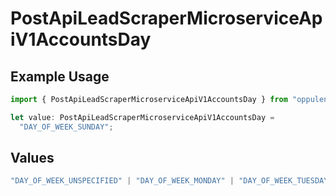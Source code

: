 # PostApiLeadScraperMicroserviceApiV1AccountsDay

## Example Usage

```typescript
import { PostApiLeadScraperMicroserviceApiV1AccountsDay } from "oppulence-backend-sdk/models/operations";

let value: PostApiLeadScraperMicroserviceApiV1AccountsDay =
  "DAY_OF_WEEK_SUNDAY";
```

## Values

```typescript
"DAY_OF_WEEK_UNSPECIFIED" | "DAY_OF_WEEK_MONDAY" | "DAY_OF_WEEK_TUESDAY" | "DAY_OF_WEEK_WEDNESDAY" | "DAY_OF_WEEK_THURSDAY" | "DAY_OF_WEEK_FRIDAY" | "DAY_OF_WEEK_SATURDAY" | "DAY_OF_WEEK_SUNDAY"
```
